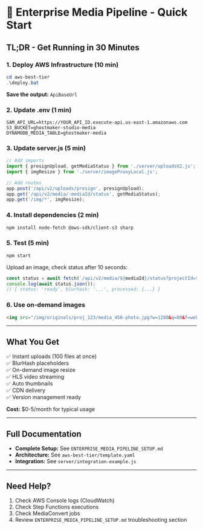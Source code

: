 # 🚀 Enterprise Media Pipeline - Quick Start

## TL;DR - Get Running in 30 Minutes

### 1. Deploy AWS Infrastructure (10 min)

```powershell
cd aws-best-tier
.\deploy.bat
```

**Save the output:** `ApiBaseUrl`

### 2. Update .env (1 min)

```env
SAM_API_URL=https://YOUR_API_ID.execute-api.us-east-1.amazonaws.com
S3_BUCKET=ghostmaker-studio-media
DYNAMODB_MEDIA_TABLE=ghostmaker-media
```

### 3. Update server.js (5 min)

```javascript
// Add imports
import { presignUpload, getMediaStatus } from './server/uploadsV2.js';
import { imgResize } from './server/imageProxyLocal.js';

// Add routes
app.post('/api/v2/uploads/presign', presignUpload);
app.get('/api/v2/media/:mediaId/status', getMediaStatus);
app.get('/img/*', imgResize);
```

### 4. Install dependencies (2 min)

```bash
npm install node-fetch @aws-sdk/client-s3 sharp
```

### 5. Test (5 min)

```bash
npm start
```

Upload an image, check status after 10 seconds:

```javascript
const status = await fetch(`/api/v2/media/${mediaId}/status?projectId=${projectId}`);
console.log(await status.json());
// { status: 'ready', blurhash: '...', processed: {...} }
```

### 6. Use on-demand images

```html
<img src="/img/originals/proj_123/media_456-photo.jpg?w=1280&q=80&f=webp" />
```

---

## What You Get

✅ Instant uploads (100 files at once)  
✅ BlurHash placeholders  
✅ On-demand image resize  
✅ HLS video streaming  
✅ Auto thumbnails  
✅ CDN delivery  
✅ Version management ready  

**Cost:** $0-5/month for typical usage

---

## Full Documentation

- **Complete Setup:** See `ENTERPRISE_MEDIA_PIPELINE_SETUP.md`
- **Architecture:** See `aws-best-tier/template.yaml`
- **Integration:** See `server/integration-example.js`

---

## Need Help?

1. Check AWS Console logs (CloudWatch)
2. Check Step Functions executions
3. Check MediaConvert jobs
4. Review `ENTERPRISE_MEDIA_PIPELINE_SETUP.md` troubleshooting section

